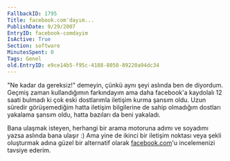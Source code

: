 ```yaml
---
FallbackID: 1795
Title: facebook.com'dayım...
PublishDate: 9/29/2007
EntryID: facebook-comdayim
IsActive: True
Section: software
MinutesSpent: 0
Tags: Genel
old.EntryID: e9ce14b5-f95c-4188-8050-89220a94dc34
---
```

"Ne kadar da gereksiz!" demeyin, çünkü aynı şeyi aslında ben de
diyordum. Geçmiş zaman kullandığımın farkındayım ama daha facebook'a
kaydolalı 12 saati bulmadı ki çok eski dostlarımla iletişim kurma şansım
oldu. Uzun süredir görüşemediğim hatta iletişim bilgilerine de sahip
olmadığım dostları yakalama şansım oldu, hatta bazıları da beni
yakaladı.

Bana ulaşmak isteyen, herhangi bir arama motoruna adımı ve soyadımı
yazsa aslında bana ulaşır :) Ama yine de ikinci bir iletişim noktası
veya şekli oluşturmak adına güzel bir alternatif olarak
[facebook.com](http://www.facebook.com)'u incelemenizi tavsiye ederim.


